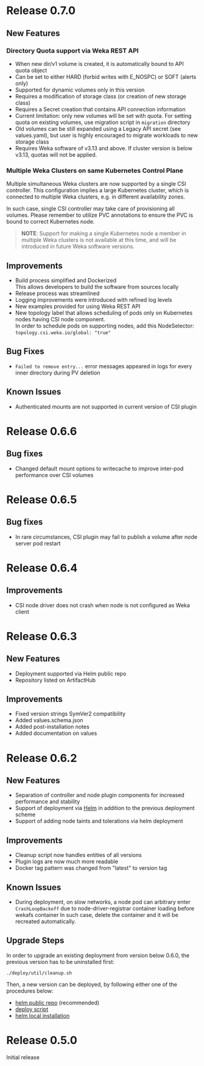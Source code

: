 # Release 0.7.0
## New Features
### Directory Quota support via Weka REST API
- When new dir/v1 volume is created, it is automatically bound to API quota object
- Can be set to either HARD (forbid writes with E_NOSPC) or SOFT (alerts only)
- Supported for dynamic volumes only in this version
- Requires a modification of storage class (or creation of new storage class)
- Requires a Secret creation that contains API connection information
- Current limitation: only new volumes will be set with quota. For setting quota on existing volumes, use migration script in `migration` directory
- Old volumes can be still expanded using a Legacy API secret (see values.yaml), but user is highly encouraged to migrate workloads to new storage class
- Requires Weka software of v3.13 and above. If cluster version is below v3.13, quotas will not be applied.

### Multiple Weka Clusters on same Kubernetes Control Plane
Multiple simultaneous Weka clusters are now supported by a single CSI controller.
This configuration implies a large Kubernetes cluster, which is connected to multiple
Weka clusters, e.g. in different availability zones. 

In such case, single CSI controller may take care of provisioning all volumes.
Please remember to utilize PVC annotations to ensure the PVC is bound to correct Kubernetes node.
>**NOTE**: Support for making a single Kubernetes node a member in multiple Weka clusters
> is not available at this time, and will be introduced in future Weka software versions.

## Improvements
- Build process simplified and Dockerized  
  This allows developers to build the software from sources locally
- Release process was streamlined
- Logging improvements were introduced with refined log levels
- New examples provided for using Weka REST API
- New topology label that allows scheduling of pods only on Kubernetes nodes having CSI node component.  
In order to schedule pods on supporting nodes, add this NodeSelector: ```topology.csi.weka.io/global: "true"```

## Bug Fixes
- `Failed to remove entry...` error messages appeared in logs for every inner directory during PV deletion

## Known Issues
- Authenticated mounts are not supported in current version of CSI plugin

# Release 0.6.6
## Bug fixes
- Changed default mount options to writecache to improve inter-pod performance over CSI volumes

# Release 0.6.5
## Bug fixes
- In rare circumstances, CSI plugin may fail to publish a volume after node server pod restart

# Release 0.6.4
## Improvements
- CSI node driver does not crash when node is not configured as Weka client

# Release 0.6.3
## New Features
- Deployment supported via Helm public repo
- Repository listed on ArtifactHub

## Improvements
- Fixed version strings SymVer2 compatibility
- Added values.schema.json
- Added post-installation notes
- Added documentation on values

# Release 0.6.2
## New Features
- Separation of controller and node plugin components for increased performance and stability 
- Support of deployment via [Helm](https://helm.sh/) in addition to the previous deployment scheme
- Support of adding node taints and tolerations via helm deployment

## Improvements
- Cleanup script now handles entities of all versions
- Plugin logs are now much more readable
- Docker tag pattern was changed from "latest" to version tag

## Known Issues
- During deployment, on slow networks, a node pod can arbitrary enter `CrashLoopBackoff` 
due to node-driver-registrar container loading before wekafs container
In such case, delete the container and it will be recreated automatically.

## Upgrade Steps
In order to upgrade an existing deployment from version below 0.6.0, 
the previous version has to be uninstalled first: 
 
```
./deploy/util/cleanup.sh
```

Then, a new version can be deployed, by following either one of the procedures below:
- [helm public repo](https://artifacthub.io/packages/helm/csi-wekafs/csi-wekafsplugin) (recommended)
- [deploy script](./README.md)
- [helm local installation](deploy/helm/csi-wekafsplugin/LOCAL.md)


# Release 0.5.0
Initial release
